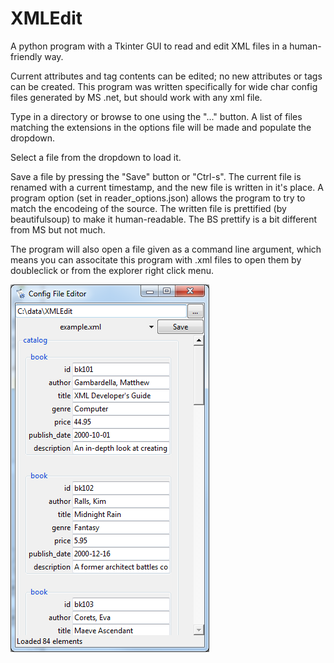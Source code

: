 # XMLEdit
A python program with a Tkinter GUI to read and edit XML files in a human-friendly way. 

Current attributes and tag contents can be edited; no new attributes or tags can be created. This program was written specifically for wide char config files generated by MS .net, but should work with any xml file.

Type in a directory or browse to one using the "..." button. A list of files matching the extensions in the options file will be made and populate the dropdown. 

Select a file from the dropdown to load it.

Save a file by pressing the "Save" button or "Ctrl-s". The current file is renamed with a current timestamp, and the new file is written in it's place. A program option (set in reader_options.json) allows the program to try to match the encodeing of the source. The written file is prettified (by beautifulsoup) to make it human-readable. The BS prettify is a bit different from MS but not much. 

The program will also open a file given as a command line argument, which means you can associtate this program with .xml files to open them by doubleclick or from the explorer right click menu. 

![Screenshot](screenshot.png)
